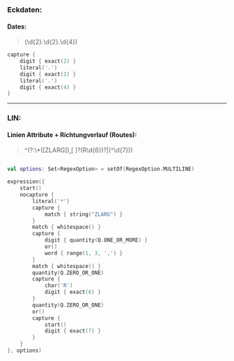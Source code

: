 
### Eckdaten:

#### Dates:

> (\\d{2}.\\d{2}.\\d{4})

```kotlin
capture {
    digit { exact(2) }
    literal('.')
    digit { exact(2) }
    literal('.')
    digit { exact(4) }
}
```

---

### LIN:

#### Linien Attribute + Richtungverlauf (Routes):

> ^(?:\\*([ZLARG])[ ](\\d+|\\w{1,3})[ ]?(R\\d{6})?|(^\\d{7}))

```kotlin

val options: Set<RegexOption> = setOf(RegexOption.MULTILINE)

expression({
    start()
    nocapture {
        literal('*')
        capture {
            match { string("ZLARG") }
        }
        match { whitespace() }
        capture {
            digit { quantity(Q.ONE_OR_MORE) }
            or()
            word { range(1, 3, ',') }
        }
        match { whitespace() }
        quantity(Q.ZERO_OR_ONE)
        capture {
            char('R')
            digit { exact(6) }
        }
        quantity(Q.ZERO_OR_ONE)
        or()
        capture {
            start()
            digit { exact(7) }
        }
    }
}, options)
```